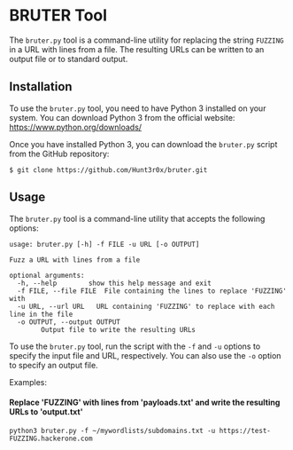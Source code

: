 # BRUTER Tool

The `bruter.py` tool is a command-line utility for replacing the string `FUZZING` in a URL with lines from a file. The resulting URLs can be written to an output file or to standard output.

## Installation

To use the `bruter.py` tool, you need to have Python 3 installed on your system. You can download Python 3 from the official website: https://www.python.org/downloads/

Once you have installed Python 3, you can download the `bruter.py` script from the GitHub repository:

```
$ git clone https://github.com/Hunt3r0x/bruter.git
```

## Usage

The `bruter.py` tool is a command-line utility that accepts the following options:

```
usage: bruter.py [-h] -f FILE -u URL [-o OUTPUT]

Fuzz a URL with lines from a file

optional arguments:
  -h, --help        show this help message and exit
  -f FILE, --file FILE  File containing the lines to replace 'FUZZING' with
  -u URL, --url URL   URL containing 'FUZZING' to replace with each line in the file
  -o OUTPUT, --output OUTPUT
        Output file to write the resulting URLs
```

To use the `bruter.py` tool, run the script with the `-f` and `-u` options to specify the input file and URL, respectively. You can also use the `-o` option to specify an output file.

Examples:

#### Replace 'FUZZING' with lines from 'payloads.txt' and write the resulting URLs to 'output.txt'

```
python3 bruter.py -f ~/mywordlists/subdomains.txt -u https://test-FUZZING.hackerone.com
